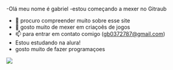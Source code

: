 -Olá  meu nome é gabriel 
-estou começando a mexer no Gitraub
- 🌱 procuro compreender muito sobre esse site
- 💞️ gosto muito de mexer em criaçoẽs de jogos
- 📫 para entrar em contato comigo (gb0372787@gmail.com)
- Estou estudando na alura!
- gosto muito de fazer programaçoes

![](https://i.pinimg.com/736x/cd/76/d7/cd76d793c30eb1d8afdb9193ce0b8984.jpg)

<!---
gabrielgoleirinho/gabrielgoleirinho is a ✨ special ✨ repository because its `README.md` (this file) appears on your GitHub profile.
You can click the Preview link to take a look at your changes.
--->
